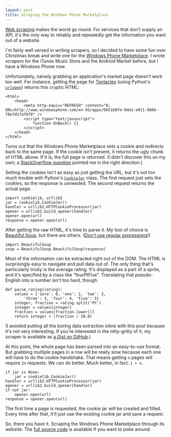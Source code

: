 ```yaml
---
layout: post
title: Scraping the Windows Phone Marketplace
---
```


[Web scraping][xaa] makes the world go round. For services that
don't supply an API, it's the only way to reliably and repeatedly
get the information you want out of a website.

I'm fairly well versed in writing scrapers, so I decided to have
some fun over Christmas break and write one for the [Windows Phone
Marketplace][xab]. I wrote scrapers for the iTunes Music Store and
the Android Market before, but I have a Windows Phone now.

Unfortunately, naively grabbing an application's market page doesn't
work too well. For instance, getting the page for [Tentacles][xad]
(using Python's [`urlopen`][xac]) returns this cryptic HTML:

    <html>
        <head>
            <meta http-equiv="REFRESH" content="0; URL=http://www.windowsphone.com/en-US/apps/6651b8fe-0da1-e011-986b-78e7d1fa76f8" />
            <script type="text/javascript">
                function OnBack() {}
            </script>
        </head>
    </html>

Turns out that the Windows Phone Marketplace sets a cookie and
redirects back to the same page. If the cookie isn't present, it
returns the ugly chunk of HTML above. If it is, the full page is
returned. (I didn't discover this on my own; a [StackOverflow
question][xae] pointed me in the right direction.)

Setting the cookies isn't as easy as just getting the URL, but it's
not too much trouble with Python's [`CookieJar`][xaf] class. The
first request just sets the cookies, so the response is unneeded.
The second request returns the actual page.

    import cookielib, urllib2
    jar = cookielib.CookieJar()
    handler = urllib2.HTTPCookieProcessor(jar)
    opener = urllib2.build_opener(handler)
    opener.open(url)
    response = opener.open(url)

After getting the raw HTML, it's time to parse it. My tool of choice
is [Beautiful Soup][xag], but there are others. ([Don't use regular
expressions][xah]!)

    import BeautifulSoup
    soup = BeautifulSoup.BeautifulSoup(response)

Most of the information can be extracted right out of the DOM. The
HTML is surprisingly easy to navigate and pull data out of. The
only thing that's particularly tricky is the average rating. It's
displayed as a part of a sprite, and it's specified by a class like
"fourPtFive". Translating that pseudo-English into a number isn't
too hard, though.

    def parse_rating(rating):
        values = {'zero': 0, 'one': 1, 'two': 2,
            'three': 3, 'four': 4, 'five': 5}
        integer, fraction = rating.split('Pt')
        integer = values[integer]
        fraction = values[fraction.lower()]
        return integer + (fraction / 10.0)

(I avoided putting all the boring data extraction inline with this
post because it's not very interesting. If you're interested in the
nitty-gritty of it, my scraper is available as [a Gist on GitHub][xai].)

At this point, the whole page has been parsed into an easy-to-use
format. But grabbing multiple pages in a row will be really slow
because each one will have to do the cookie handshake. That means
getting `n` pages will require `2n` requests. We can do better.
Much better, in fact: `1 + n`.

    if jar is None:
        jar = cookielib.CookieJar()
    handler = urllib2.HTTPCookieProcessor(jar)
    opener = urllib2.build_opener(handler)
    if not jar:
        opener.open(url)
    response = opener.open(url)

The first time a page is requested, the cookie jar will be created
and filled. Every time after that, it'll just use the existing
cookie jar and save a request.

So, there you have it. Scraping the Windows Phone Marketplace through
its website. The [full source code][xai] is available if you want
to poke around.

[xaa]: http://en.wikipedia.org/wiki/Web_scraping
[xab]: http://www.windowsphone.com/en-US/marketplace
[xad]: http://www.windowsphone.com/en-US/apps/6651b8fe-0da1-e011-986b-78e7d1fa76f8
[xac]: http://docs.python.org/library/urllib2.html#urllib2.urlopen
[xae]: http://stackoverflow.com/q/8046907
[xaf]: http://docs.python.org/library/cookielib.html#cookielib.CookieJar
[xag]: http://www.crummy.com/software/BeautifulSoup/
[xah]: http://stackoverflow.com/a/1732454
[xai]: https://gist.github.com/1518335

